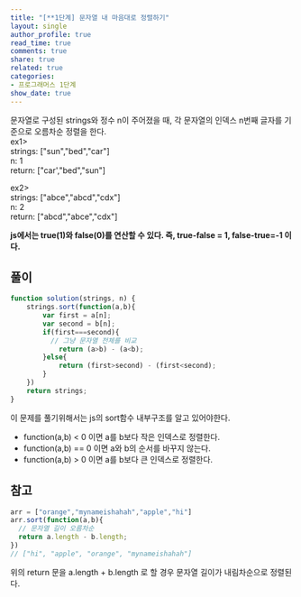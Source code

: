 ```yaml
---
title: "[**1단계] 문자열 내 마음대로 정렬하기"
layout: single
author_profile: true
read_time: true
comments: true
share: true
related: true
categories:
- 프로그래머스 1단계
show_date: true
---
```


문자열로 구성된 strings와 정수 n이 주어졌을 때, 각 문자열의 인덱스 n번째 글자를 기준으로 오름차순 정렬을 한다.      
ex1>       
strings: ["sun","bed","car"]       
n: 1      
return: ["car',"bed","sun"]         


ex2>       
strings: ["abce","abcd","cdx"]         
n: 2      
return:  ["abcd","abce","cdx"]     

__js에서는 true(1)와 false(0)를 연산할 수 있다. 즉, true-false = 1, false-true=-1 이다.__

## 풀이
```js
function solution(strings, n) {
    strings.sort(function(a,b){
        var first = a[n];
        var second = b[n];
        if(first===second){
          // 그냥 문자열 전체를 비교
            return (a>b) - (a<b);
        }else{
            return (first>second) - (first<second);
        }
    }) 
    return strings;
}
```

이 문제를 풀기위해서는 js의 sort함수 내부구조를 알고 있어야한다.       
- function(a,b) < 0 이면 a를 b보다 작은 인덱스로 정렬한다.
- function(a,b) == 0 이면 a와 b의 순서를 바꾸지 않는다.
- function(a,b) > 0 이면 a를 b보다 큰 인덱스로 정렬한다. 


## 참고
```js
arr = ["orange","mynameishahah","apple","hi"]
arr.sort(function(a,b){
  // 문자열 길이 오름차순
  return a.length - b.length;
})
// ["hi", "apple", "orange", "mynameishahah"]
``` 
위의 return 문을 a.length + b.length 로 할 경우 문자열 길이가 내림차순으로 정렬된다. 

